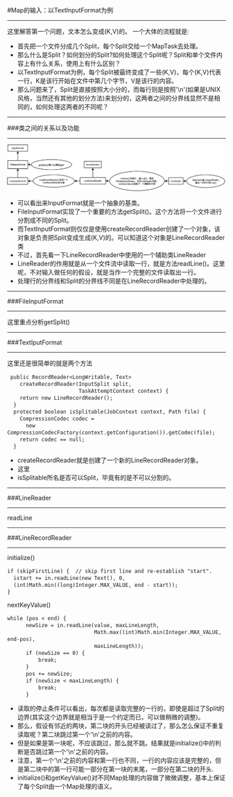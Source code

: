 #Map的输入：以TextInputFormat为例
***
这里解答第一个问题，文本怎么变成(K,V)的。
一个大体的流程就是:
* 首先把一个文件分成几个Split，每个Split交给一个MapTask去处理。
* 那么什么是Split？如何划分的Split?如何处理这个Split呢？Split和单个文件内容上有什么关系，使用上有什么区别？
* 以TextInputFormat为例，每个Split被最终变成了一些(K,V)，每个(K,V)代表一行，K是该行开始在文件中第几个字节，V是该行的内容。
* 那么问题来了，Split是直接按照大小分的，而每行则是按照'\n'(如果是UNIX风格，当然还有其他的划分方法)来划分的，这两者之间的分界线显然不是相同的，如何处理这两者的不同呢？

***
###类之间的关系以及功能
***

![TextInputFormat](/_image/1.TextInputFormat.png)

* 可以看出来InputFormat就是一个抽象的基类。
* FileInputFormat实现了一个重要的方法getSplit()。这个方法将一个文件进行分割成不同的Split。
* 而TextInputFormat则仅仅是使用createRecordReader创建了一个对象，该对象是负责把Split变成生成(K,V)的。可以知道这个对象是LineRecordReader类
* 不过，首先看一下LineRecordReader中使用的一个辅助类LineReader
* LineReader的作用就是从一个文件流中读取一行，就是方法readLine()。这里呢，不对输入做任何的假设，就是当作一个完整的文件读取出一行。
* 处理行的分界线和Split的分界线不同是在LineRecordReader中处理的。

***
###FileInputFormat
***
这里重点分析getSplit()

***
###TextIputFormat
***
这里还是很简单的就是两个方法
```
 public RecordReader<LongWritable, Text> 
    createRecordReader(InputSplit split,
                       TaskAttemptContext context) {
    return new LineRecordReader();
  }
  protected boolean isSplitable(JobContext context, Path file) {
    CompressionCodec codec = 
      new CompressionCodecFactory(context.getConfiguration()).getCodec(file);
    return codec == null;
  }
```
* createRecordReader就是创建了一个新的LineRecordReader对象。
* 这里
* isSplitable所名是否可以Split，毕竟有的是不可以分割的。

***
###LineReader
***
readLine

***
###LineRecordReader
***
initialize()

```
if (skipFirstLine) {  // skip first line and re-establish "start".
  istart += in.readLine(new Text(), 0,
  (int)Math.min((long)Integer.MAX_VALUE, end - start));
}
```
nextKeyValue()

```
while (pos < end) {
      newSize = in.readLine(value, maxLineLength,
                            Math.max((int)Math.min(Integer.MAX_VALUE, end-pos),
                            maxLineLength));
      if (newSize == 0) {
          break;
      }
      pos += newSize;
      if (newSize < maxLineLength) {
          break;
      }
```

* 读取的停止条件可以看出，每次都是读取完整的一行的，即使是超过了Split的边界(其实这个边界就是相当于是一个约定而已，可以做稍微的调整)。
* 那么，假设有邻近的两块，第二块的开头已经被读过了，那么怎么保证不重复读取呢？第二块跳过第一个'\n'之前的内容。
* 但是如果是第一块呢，不应该跳过，那么就不跳。结果就是initialize()中的判断是否跳过第一个'\n'之前的内容。
* 注意，第一个'\n'之前的内容和第一行也不同，一行的内容应该是完整的，但是第二块中的第一行可能一部分在第一块的末尾，一部分在第二块的开头.
* initialize()和getKeyValue()对不同Map处理的内容做了微微调整，基本上保证了每个Split由一个Map处理的语义。

